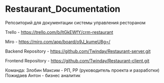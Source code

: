 # Restaurant_Documentation
Репозиторий для документации системы управления рестораном

Trello - https://trello.com/b/ltGkEWfY/crm-restaurant

Miro - https://miro.com/app/board/o9J_kumeU8g=/

Backend Repository - https://github.com/Twinday/Restaurant-server.git

Frontend Repository - https://github.com/Twinday/Restaurant-client.git

Команда:
Злобин Максим - РП, РР (руководитель проекта и разработки)
Пожидаев Антон - бизнес аналитик
